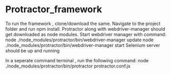 # Protractor_framework

To run the framework , clone/download the same.
Navigate to the project folder and run npm install. Protractor along with webdriver-manager should get downloaded as node modules.
Start webdriver manager with command: 
node ./node_modules/protractor/bin/webdriver-manager update
node ./node_modules/protractor/bin/webdriver-manager start
Selenium server should be up and running

In a seperate command terminal , run the following command:
node ./node_modules/protractor/bin/protractor protractor.conf.js
